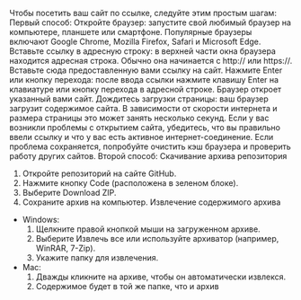 Чтобы посетить ваш сайт по ссылке, следуйте этим простым шагам:
Первый способ: 
Откройте браузер: запустите свой любимый браузер на компьютере, планшете или смартфоне. Популярные браузеры включают Google Chrome, Mozilla Firefox, Safari и Microsoft Edge. Вставьте ссылку в адресную строку: в верхней части окна браузера находится адресная строка. Обычно она начинается с http:// или https://. Вставьте сюда предоставленную вами ссылку на сайт. Нажмите Enter или кнопку перехода: после ввода ссылки нажмите клавишу Enter на клавиатуре или кнопку перехода в адресной строке. Браузер откроет указанный вами сайт. Дождитесь загрузки страницы: ваш браузер загрузит содержимое сайта. В зависимости от скорости интернета и размера страницы это может занять несколько секунд. Если у вас возникли проблемы с открытием сайта, убедитесь, что вы правильно ввели ссылку и что у вас есть активное интернет-соединение. Если проблема сохраняется, попробуйте очистить кэш браузера и проверить работу других сайтов.
Второй способ:
Скачивание архива репозитория
1. Откройте репозиторий на сайте GitHub.
2. Нажмите кнопку Code (расположена в зеленом блоке).
3. Выберите Download ZIP.
4. Сохраните архив на компьютер.
Извлечение содержимого архива
- Windows:  
  1. Щелкните правой кнопкой мыши на загруженном архиве.  
  2. Выберите Извлечь все или используйте архиватор (например, WinRAR, 7-Zip).  
  3. Укажите папку для извлечения.  
- Mac:  
  1. Дважды кликните на архиве, чтобы он автоматически извлекся.  
  2. Содержимое будет в той же папке, что и архив
